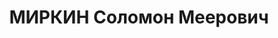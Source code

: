 ---
title: МИРКИН Соломон Меерович
description: "Род. в 1894, Белоруссия, мест. Крупка, еврей. Проживал: г. В-Уральск.\
  \ В-Уральская тюрьма, заключенный \n  Приговор: 02.10.1937 – ВМН. Расстрелян 10.10.1937"
---